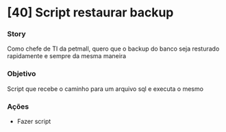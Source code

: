 # [40] Script restaurar backup

### Story
Como chefe de TI da petmall, quero que o backup do banco seja resturado rapidamente e sempre da mesma maneira

### Objetivo
Script que recebe o caminho para um arquivo sql e executa o mesmo

### Ações
 * Fazer script

